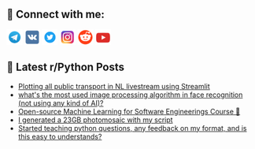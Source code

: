 ## 🔎 Connect with me:
[<img src="https://github.com/bullbesh/bullbesh/blob/main/images/Telegram.png" width="32" height="32" />](https://t.me/bullbesh)
[<img src="https://github.com/bullbesh/bullbesh/blob/main/images/VK.png" width="32" height="32" />](https://vk.com/bullbesh)
[<img src="https://github.com/bullbesh/bullbesh/blob/main/images/Twitter.png" width="32" height="32" />](https://twitter.com/bullbesh1)
[<img src="https://github.com/bullbesh/bullbesh/blob/main/images/Instagram.png" width="32" height="32" />](https://www.instagram.com/bullbesh)
[<img src="https://github.com/bullbesh/bullbesh/blob/main/images/Reddit.png" width="32" height="32" />](https://www.reddit.com/user/bullbesh)
[<img src="https://github.com/bullbesh/bullbesh/blob/main/images/YouTube.png" width="32" height="32" />](https://www.youtube.com/channel/UCtfjRs6uzgq5mfm8S06WTcg)

## 📕 Latest r/Python Posts
<!-- BLOG-POST-LIST:START -->
- [Plotting all public transport in NL livestream using Streamlit](https://www.reddit.com/r/Python/comments/ynxvpm/plotting_all_public_transport_in_nl_livestream/)
- [what&#39;s the most used image processing algorithm in face recognition &lpar;not using any kind of AI&rpar;?](https://www.reddit.com/r/Python/comments/ynwths/whats_the_most_used_image_processing_algorithm_in/)
- [Open-source Machine Learning for Software Engineerings Course 🚀](https://www.reddit.com/r/Python/comments/ynwh2v/opensource_machine_learning_for_software/)
- [I generated a 23GB photomosaic with my script](https://www.reddit.com/r/Python/comments/ynt9zq/i_generated_a_23gb_photomosaic_with_my_script/)
- [Started teaching python questions, any feedback on my format, and is this easy to understands?](https://www.reddit.com/r/Python/comments/ynsmfa/started_teaching_python_questions_any_feedback_on/)
<!-- BLOG-POST-LIST:END -->
